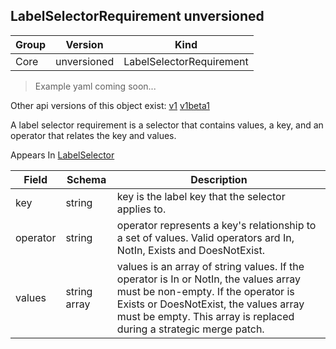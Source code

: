## LabelSelectorRequirement unversioned

Group        | Version     | Kind
------------ | ---------- | -----------
Core | unversioned | LabelSelectorRequirement

> Example yaml coming soon...

<aside class="notice">Other api versions of this object exist: <a href="#labelselectorrequirement-v1">v1</a> <a href="#labelselectorrequirement-v1beta1">v1beta1</a> </aside>

A label selector requirement is a selector that contains values, a key, and an operator that relates the key and values.

<aside class="notice">
Appears In  <a href="#labelselector-unversioned">LabelSelector</a> </aside>

Field        | Schema     | Description
------------ | ---------- | -----------
key | string | key is the label key that the selector applies to.
operator | string | operator represents a key's relationship to a set of values. Valid operators ard In, NotIn, Exists and DoesNotExist.
values | string array | values is an array of string values. If the operator is In or NotIn, the values array must be non-empty. If the operator is Exists or DoesNotExist, the values array must be empty. This array is replaced during a strategic merge patch.

